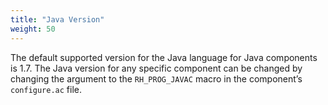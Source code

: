 ```yaml
---
title: "Java Version"
weight: 50
---
```


The default supported version for the Java language for Java components is 1.7. The Java version for any specific component can be changed by changing the argument to the `RH_PROG_JAVAC` macro in the component’s `configure.ac` file.
